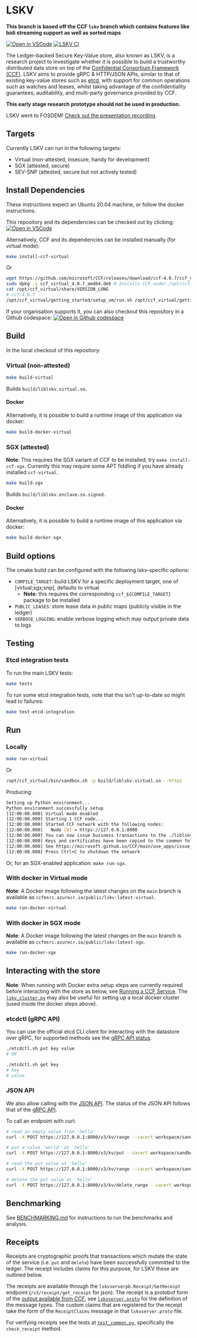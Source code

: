 # LSKV

**This branch is based off the CCF `lskv` branch which contains features like bidi streaming support as well as sorted maps**

[![Open in VSCode](https://img.shields.io/static/v1?label=Open+in&message=VSCode&logo=visualstudiocode&color=007ACC&logoColor=007ACC&labelColor=2C2C32)](https://vscode.dev/redirect?url=vscode://ms-vscode-remote.remote-containers/cloneInVolume?url=https://github.com/microsoft/LSKV) [![LSKV CI](https://github.com/microsoft/LSKV/actions/workflows/ci.yml/badge.svg)](https://github.com/microsoft/LSKV/actions/workflows/ci.yml)

The Ledger-backed Secure Key-Value store, also known as LSKV, is a research project to investigate whether it is possible to build a trustworthy distributed data store on top of the [Confidential Consortium Framework (CCF)](https://github.com/microsoft/CCF). LSKV aims to provide gRPC & HTTP/JSON APIs, similar to that of existing key-value stores such as [etcd](https://etcd.io/), with support for common operations such as watches and leases, whilst taking advantage of the confidentiality guarantees, auditability, and multi-party governance provided by CCF.

**This early stage research prototype should not be used in production.**

LSKV went to FOSDEM! [Check out the presentation recording](https://fosdem.org/2023/schedule/event/cc_lskv/).

## Targets

Currently LSKV can run in the following targets:

- Virtual (non-attested, insecure, handy for development)
- SGX (attested, secure)
- SEV-SNP (attested, secure but not actively tested)

## Install Dependencies

These instructions expect an Ubuntu 20.04 machine, or follow the docker instructions.

This repository and its dependencies can be checked out by clicking: [![Open in VSCode](https://img.shields.io/static/v1?label=Open+in&message=VSCode&logo=visualstudiocode&color=007ACC&logoColor=007ACC&labelColor=2C2C32)](https://vscode.dev/redirect?url=vscode://ms-vscode-remote.remote-containers/cloneInVolume?url=https://github.com/microsoft/LSKV)

Alternatively, CCF and its dependencies can be installed manually (for virtual mode):

```bash
make install-ccf-virtual
```

Or

```bash
wget https://github.com/microsoft/CCF/releases/download/ccf-4.0.7/ccf_virtual_4.0.7_amd64.deb
sudo dpkg -i ccf_virtual_4.0.7_amd64.deb # Installs CCF under /opt/ccf_virtual
cat /opt/ccf_virtual/share/VERSION_LONG
# ccf-4.0.7
/opt/ccf_virtual/getting_started/setup_vm/run.sh /opt/ccf_virtual/getting_started/setup_vm/app-dev.yml  # Install dependencies
```

If your organisation supports it, you can also checkout this repository in a Github codespace: [![Open in Github codespace](https://img.shields.io/static/v1?label=Open+in&message=GitHub+codespace&logo=github&color=2F363D&logoColor=white&labelColor=2C2C32)](https://github.com/codespaces/new?hide_repo_select=true&ref=main&repo=534240617&machine=basicLinux32gb&devcontainer_path=.devcontainer.json&location=WestEurope)

## Build

In the local checkout of this repository:

### Virtual (non-attested)

```bash
make build-virtual
```

Builds `build/liblskv.virtual.so`.

#### Docker

Alternatively, it is possible to build a runtime image of this application via docker:

```bash
make build-docker-virtual
```

### SGX (attested)

**Note**: This requires the SGX variant of CCF to be installed, try `make install-ccf-sgx`.
Currently this may require some APT fiddling if you have already installed `ccf-virtual`.

```bash
make build-sgx
```

Builds `build/liblskv.enclave.so.signed`.

#### Docker

Alternatively, it is possible to build a runtime image of this application via docker:

```bash
make build-docker-sgx
```

## Build options

The cmake build can be configured with the following lskv-specific options:

- `COMPILE_TARGET`: build LSKV for a specific deployment target, one of [virtual;sgx;snp], defaults to virtual
  - **Note**: this requires the corresponding `ccf_${COMPILE_TARGET}` package to be installed
- `PUBLIC_LEASES`: store lease data in public maps (publicly visible in the ledger)
- `VERBOSE_LOGGING`: enable verbose logging which may output private data to logs

## Testing

### Etcd integration tests

To run the main LSKV tests:

```sh
make tests
```

To run some etcd integration tests, note that this isn't up-to-date so might lead to failures:

```sh
make test-etcd-integration
```

## Run

### Locally

```bash
make run-virtual
```

Or

```bash
/opt/ccf_virtual/bin/sandbox.sh -p build/liblskv.virtual.so --http2
```

Producing:

```sh
Setting up Python environment...
Python environment successfully setup
[12:00:00.000] Virtual mode enabled
[12:00:00.000] Starting 1 CCF node...
[12:00:00.000] Started CCF network with the following nodes:
[12:00:00.000]   Node [0] = https://127.0.0.1:8000
[12:00:00.000] You can now issue business transactions to the ./liblskv.virtual.so application
[12:00:00.000] Keys and certificates have been copied to the common folder: .../LSKV/build/workspace/sandbox_common
[12:00:00.000] See https://microsoft.github.io/CCF/main/use_apps/issue_commands.html for more information
[12:00:00.000] Press Ctrl+C to shutdown the network
```

Or, for an SGX-enabled application: `make run-sgx`.

### With docker in Virtual mode

**Note**: A Docker image following the latest changes on the `main` branch is available as `ccfmsrc.azurecr.io/public/lskv:latest-virtual`.

```bash
make run-docker-virtual
```

### With docker in SGX mode

**Note**: A Docker image following the latest changes on the `main` branch is available as `ccfmsrc.azurecr.io/public/lskv:latest-sgx`.

```bash
make run-docker-sgx
```

## Interacting with the store

**Note**: When running with Docker extra setup steps are currently required before interacting with the store as below, see [Running a CCF Service](https://microsoft.github.io/CCF/main/operations/start_network.html#opening-a-network-to-users).
The [`lskv_cluster.py`](./benchmark/lskv_cluster.py) may also be useful for setting up a local docker cluster (used inside the docker steps above).

### etcdctl (gRPC API)

You can use the official etcd CLI client for interacting with the datastore over gRPC, for supported methods see the [gRPC API status](https://github.com/microsoft/LSKV/issues/35).

```bash
./etcdctl.sh put key value
# OK

./etcdctl.sh get key
# key
# value
```

### JSON API

We also allow calling with the [JSON API](https://etcd.io/docs/v3.5/dev-guide/api_grpc_gateway/).
The status of the JSON API follows that of the [gRPC API](https://github.com/microsoft/LSKV/issues/35).

To call an endpoint with curl:

```sh
# read an empty value from 'hello'
curl -X POST https://127.0.0.1:8000/v3/kv/range --cacert workspace/sandbox_common/service_cert.pem --key workspace/sandbox_common/user0_privk.pem --cert workspace/sandbox_common/user0_cert.pem  -H "content-type: application/json" -i --data-binary '{"key":"aGVsbG8="}'

# put a value 'world' at 'hello'
curl -X POST https://127.0.0.1:8000/v3/kv/put --cacert workspace/sandbox_common/service_cert.pem --key workspace/sandbox_common/user0_privk.pem --cert workspace/sandbox_common/user0_cert.pem  -H "content-type: application/json" -i --data-binary '{"key":"aGVsbG8=","value":"d29ybGQ="}'

# read the put value at 'hello'
curl -X POST https://127.0.0.1:8000/v3/kv/range --cacert workspace/sandbox_common/service_cert.pem --key workspace/sandbox_common/user0_privk.pem --cert workspace/sandbox_common/user0_cert.pem  -H "content-type: application/json" -i --data-binary '{"key":"aGVsbG8="}'

# delete the put value at 'hello'
curl -X POST https://127.0.0.1:8000/v3/kv/delete_range --cacert workspace/sandbox_common/service_cert.pem --key workspace/sandbox_common/user0_privk.pem --cert workspace/sandbox_common/user0_cert.pem  -H "content-type: application/json" -i --data-binary '{"key":"aGVsbG8="}'
```

## Benchmarking

See [BENCHMARKING.md](./BENCHMARKING.md) for instructions to run the benchmarks and analysis.

## Receipts

Receipts are cryptographic proofs that transactions which mutate the state of the service (i.e. `put` and `delete`) have been successfully committed to the ledger.
The receipt includes claims for this purpose, for LSKV these are outlined below.

The receipts are available through the `lskvserverpb.Receipt/GetReceipt` endpoint (`/v3/receipt/get_receipt` for json).
The receipt is a protobuf form of the [output available from CCF](https://microsoft.github.io/CCF/main/use_apps/verify_tx.html#write-receipts), see [`lskvserver.proto`](./proto/lskvserver.proto) for the definition of the message types.
The custom claims that are registered for the receipt take the form of the `ReceiptClaims` message in that `lskvserver.proto` file.

For verifying receipts see the tests at [`test_common.py`](./tests/test_common.py), specifically the `check_receipt` method.
